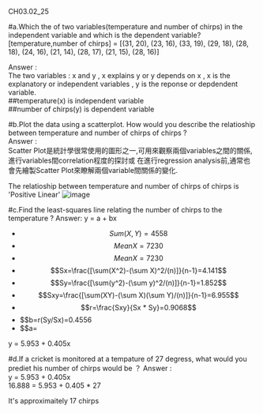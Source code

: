 CH03.02_25

#a.Which the of two variables(temperature and number of chirps) in the independent variable and which is the dependent variable?  
[temperature,number of chirps] = [(31, 20), (23, 16), (33, 19), (29, 18), (28, 18), (24, 16), (21, 14), (28, 17), (21, 15), (28, 16)]
        
Answer :  
The two variables : x and y , x explains y or y depends on x , x is the explanatory or independent variables , y is the reponse or depdendent variable.  
##temperature(x) is independent variable  
##number of chirps(y) is  dependent variable

#b.Plot the data using a scatterplot. How would you describe the relatioship between temperature and number of chirps of chirps ?   
Answer :  
Scatter Plot是統計學很常使用的圖形之一,可用來觀察兩個variables之間的關係,進行variables間correlation程度的探討或 在進行regression analysis前,通常也會先繪製Scatter Plot來瞭解兩個variable間關係的變化.  

The relatioship between temperature and number of chirps of chirps is 'Positive Linear' 
![image](https://github.com/user-attachments/assets/add724a6-54a1-41ea-b5a2-94d4a8198497)


#c.Find the least-squares line relating the number of chirps to the temperature ?
Answer:  y = a + bx  

- $$Sum(X,Y)=4558$$
- $$Mean X =7230$$
- $$Mean X =7230$$  
- $$Sx=\frac{[\sum(X^2)-(\sum X)^2/(n)]}{n-1}=4.141$$  
- $$Sy=\frac{[\sum(y^2)-(\sum y)^2/(n)]}{n-1}=1.852$$  
- $$Sxy=\frac{[\sum(XY)-(\sum X)(\sum Y)/(n)]}{n-1}=6.955$$
- $$r=\frac{Sxy}{Sx * Sy}=0.9068$$
- $$b=r(Sy/Sx)=0.4556
- $$a=
  
y = 5.953 + 0.405x  

#d.If a cricket is monitored at a tempature of 27 degress, what would you prediet his number of chirps would be ？
Answer :  
y = 5.953 + 0.405x  
16.888  = 5.953 + 0.405 * 27

It's approximaitely 17 chirps 

